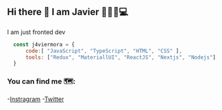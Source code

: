 ## Hi there 👋 I am Javier 👨🏽‍💻💻 

I am just fronted dev

```js
  const j4viermora = {
      code:[ "JavaScript", "TypeScript", "HTML", "CSS" ],
      tools: ["Redux", "MateriallUI", "ReactJS", "Nextjs", "Nodejs"]
  }
```

### You can find me 🗺️:
-[Instragram](https://instagram.com/hobbylayer)
-[Twitter](https://twitter.com/j4viermora)
